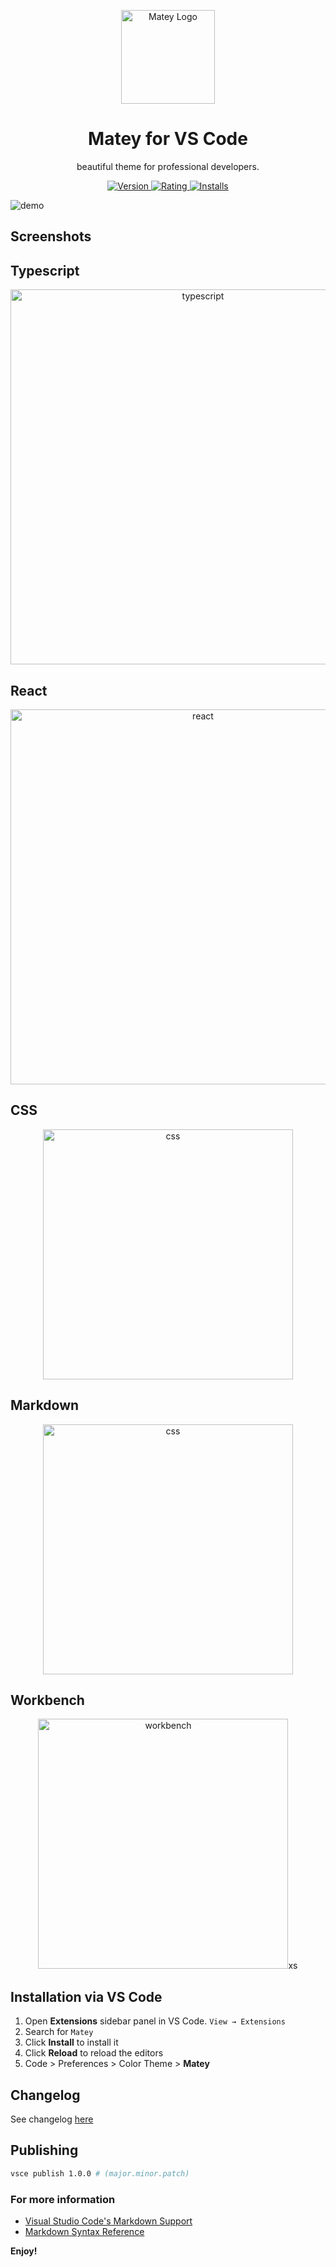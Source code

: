 <p align="center">
  <a href="https://marketplace.visualstudio.com/items?itemName=arickho.matey-vscode">
    <img alt="Matey Logo" src="https://raw.githubusercontent.com/arickho/matey-vscode/master/images/icon.png" width="150"/>
  </a>
</p>

<h1 align="center">
    Matey for VS Code
</h1>
<p align="center">
  beautiful theme for professional developers.
</p>

<p align="center">
  <a href="https://marketplace.visualstudio.com/items?itemName=arickho.matey-vscode">
    <img alt="Version" src="https://vsmarketplacebadge.apphb.com/version/arickho.matey-vscode.svg" />
  </a>
  <a href="https://marketplace.visualstudio.com/items?itemName=arickho.matey-vscode">
    <img alt="Rating" src="https://vsmarketplacebadge.apphb.com/rating/arickho.matey-vscode.svg" />
  </a>
  <a href="https://marketplace.visualstudio.com/items?itemName=arickho.matey-vscode">
    <img alt="Installs" src="https://vsmarketplacebadge.apphb.com/installs/arickho.matey-vscode.svg" />
  </a>
  
</p>

![demo](https://raw.githubusercontent.com/arickho/matey-vscode/master/demo/Matey%20Theme.png)

## Screenshots

## Typescript

<p align="center">
  <img alt="typescript" src="https://raw.githubusercontent.com/arickho/matey-vscode/master/demo/typescript.png" width="600"/>
</p>

## React

<p align="center">
  <img alt="react" src="https://raw.githubusercontent.com/arickho/matey-vscode/master/demo/react.png" width="600"/>
</p>

## CSS

<p align="center">
  <img alt="css" src="https://raw.githubusercontent.com/arickho/matey-vscode/master/demo/css.png" width="400"/>
</p>

## Markdown

<p align="center">
  <img alt="css" src="https://raw.githubusercontent.com/arickho/matey-vscode/master/demo/markdown.png" width="400"/>
</p>

## Workbench

<p align="center">
  <img alt="workbench" src="https://raw.githubusercontent.com/arickho/matey-vscode/master/demo/workbench.png" width="400"/>xs
</p>

## Installation via VS Code

1. Open **Extensions** sidebar panel in VS Code. `View → Extensions`
2. Search for `Matey`
3. Click **Install** to install it
4. Click **Reload** to reload the editors
5. Code > Preferences > Color Theme > **Matey**

## Changelog

See changelog [here](https://github.com/arickho/matey-vscode/blob/master/CHANGELOG.md)

## Publishing

```bash
vsce publish 1.0.0 # (major.minor.patch)
```

### For more information

- [Visual Studio Code's Markdown Support](https://code.visualstudio.com/docs/languages/markdown)
- [Markdown Syntax Reference](https://help.github.com/articles/markdown-basics/)

**Enjoy!**
